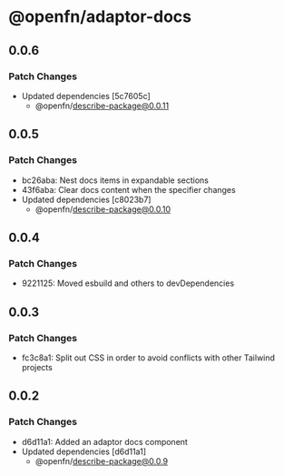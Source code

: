 # @openfn/adaptor-docs

## 0.0.6

### Patch Changes

- Updated dependencies [5c7605c]
  - @openfn/describe-package@0.0.11

## 0.0.5

### Patch Changes

- bc26aba: Nest docs items in expandable sections
- 43f6aba: Clear docs content when the specifier changes
- Updated dependencies [c8023b7]
  - @openfn/describe-package@0.0.10

## 0.0.4

### Patch Changes

- 9221125: Moved esbuild and others to devDependencies

## 0.0.3

### Patch Changes

- fc3c8a1: Split out CSS in order to avoid conflicts with other Tailwind projects

## 0.0.2

### Patch Changes

- d6d11a1: Added an adaptor docs component
- Updated dependencies [d6d11a1]
  - @openfn/describe-package@0.0.9
